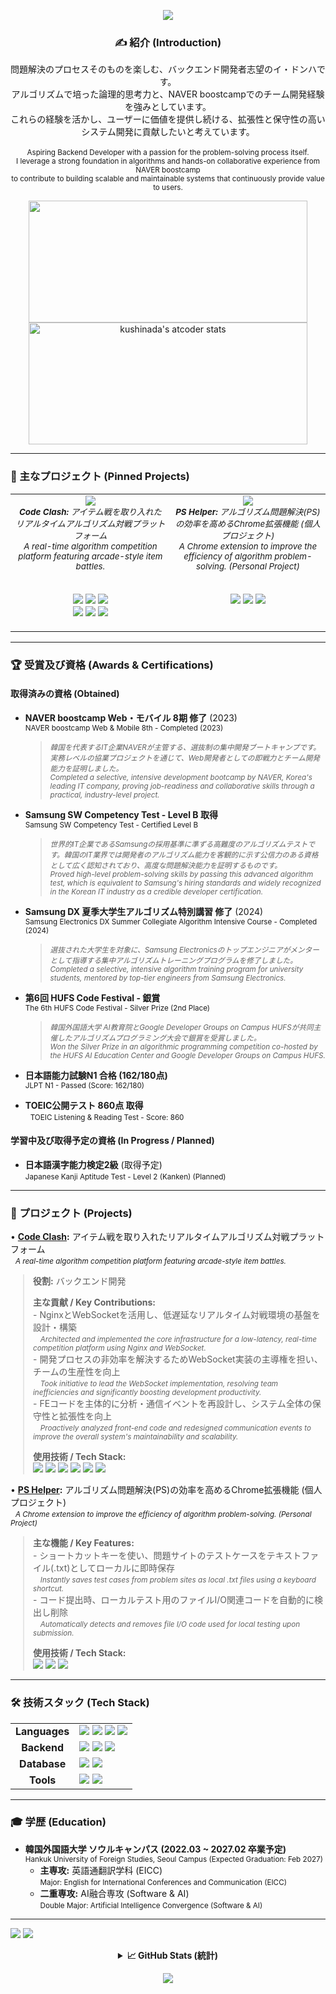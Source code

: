 <p align="center">
  <img src="https://capsule-render.vercel.app/api?type=waving&color=007BFF&height=250&section=header&text=LEE%20DONGHA&fontSize=70&fontColor=ffffff" />
</p>

<div align="center">

### ✍️ 紹介 (Introduction)
問題解決のプロセスそのものを楽しむ、バックエンド開発者志望のイ・ドンハです。<br>
アルゴリズムで培った論理的思考力と、NAVER boostcampでのチーム開発経験を強みとしています。<br>
これらの経験を活かし、ユーザーに価値を提供し続ける、拡張性と保守性の高いシステム開発に貢献したいと考えています。<br>
<br>
<small>Aspiring Backend Developer with a passion for the problem-solving process itself. <br>I leverage a strong foundation in algorithms and hands-on collaborative experience from NAVER boostcamp <br>to contribute to building scalable and maintainable systems that continuously provide value to users.</small>

</div>

<div align="center"> 
  <a href="https://solved.ac/kushinada">
    <img src="https://mazassumnida.wtf/api/v2/generate_badge?boj=kushinada" width="446" height="195"/>
  </a>
  <a href="https://atcoder.jp/users/kushinada" target="_blank" rel="noopener">
    <img src="https://atcoder-readme-stats.vercel.app/stats/kushinada" alt="kushinada's atcoder stats" width="446" height="195"/>
  </a>
</div>
<hr>

### 📌 主なプロジェクト (Pinned Projects)
<table align="center">
  <tr>
    <td align="center" width="500" valign="top">
      <a href="https://github.com/kushinada2077/NAVER-boostcamp-8-portfolio">
        <img src="https://github-readme-stats.vercel.app/api/pin/?username=kushinada2077&repo=NAVER-boostcamp-8-portfolio&theme=radical&show_owner=true" />
      </a>
      <br>
      <small>
        <i><b>Code Clash:</b> アイテム戦を取り入れたリアルタイムアルゴリズム対戦プラットフォーム</i><br>
        <i>A real-time algorithm competition platform featuring arcade-style item battles.</i>
      </small>
      <br><br>
      <p>
        <img src="https://img.shields.io/badge/node.js-339933?style=for-the-badge&logo=node.js&logoColor=white"/>
        <img src="https://img.shields.io/badge/nestjs-E0234E?style=for-the-badge&logo=nestjs&logoColor=white"/>
        <img src="https://img.shields.io/badge/typescript-3178C6?style=for-the-badge&logo=typescript&logoColor=white"/>
        <br>
        <img src="https://img.shields.io/badge/websocket-010101?style=for-the-badge&logo=websocket&logoColor=white"/>
        <img src="https://img.shields.io/badge/redis-DC382D.svg?style=for-the-badge&logo=redis&logoColor=white"/>
        <img src="https://img.shields.io/badge/mysql-4479A1.svg?style=for-the-badge&logo=mysql&logoColor=white"/>
      </p>
    </td>
    <td align="center" width="500" valign="top">
      <a href="https://github.com/kushinada2077/PS-Helper">
        <img src="https://github-readme-stats.vercel.app/api/pin/?username=kushinada2077&repo=PS-Helper&theme=radical&show_owner=true" />
      </a>
      <br>
      <small>
        <i><b>PS Helper:</b> アルゴリズム問題解決(PS)の効率を高めるChrome拡張機能 (個人プロジェクト)</i><br>
        <i>A Chrome extension to improve the efficiency of algorithm problem-solving. (Personal Project)</i>
      </small>
      <br><br>
      <p>
        <img src="https://img.shields.io/badge/javascript-F7DF1E.svg?style=for-the-badge&logo=javascript&logoColor=black"/>
        <img src="https://img.shields.io/badge/html5-E34F26.svg?style=for-the-badge&logo=html5&logoColor=white"/>
        <img src="https://img.shields.io/badge/css3-1572B6.svg?style=for-the-badge&logo=css3&logoColor=white"/>
      </p>
    </td>
  </tr>
</table>

<hr>

### **🏆 受賞及び資格 (Awards & Certifications)**

#### 取得済みの資格 (Obtained)
* **NAVER boostcamp Web・モバイル 8期 修了** (2023) <br>
  <small>NAVER boostcamp Web & Mobile 8th - Completed (2023)</small>
  > <small><i>韓国を代表するIT企業NAVERが主管する、選抜制の集中開発ブートキャンプです。実務レベルの協業プロジェクトを通じて、Web開発者としての即戦力とチーム開発能力を証明しました。</i></small> <br>
  > <small><i>Completed a selective, intensive development bootcamp by NAVER, Korea's leading IT company, proving job-readiness and collaborative skills through a practical, industry-level project.</i></small>

* **Samsung SW Competency Test - Level B 取得** <br>
  <small>Samsung SW Competency Test - Certified Level B</small>
  > <small><i>世界的IT企業であるSamsungの採用基準に準ずる高難度のアルゴリズムテストです。韓国のIT業界では開発者のアルゴリズム能力を客観的に示す公信力のある資格として広く認知されており、高度な問題解決能力を証明するものです。</i></small> <br>
  > <small><i>Proved high-level problem-solving skills by passing this advanced algorithm test, which is equivalent to Samsung's hiring standards and widely recognized in the Korean IT industry as a credible developer certification.</i></small>

* **Samsung DX 夏季大学生アルゴリズム特別講習 修了** (2024) <br>
  <small>Samsung Electronics DX Summer Collegiate Algorithm Intensive Course - Completed (2024)</small>
  > <small><i>選抜された大学生を対象に、Samsung Electronicsのトップエンジニアがメンターとして指導する集中アルゴリズムトレーニングプログラムを修了しました。</i></small> <br>
  > <small><i>Completed a selective, intensive algorithm training program for university students, mentored by top-tier engineers from Samsung Electronics.</i></small>

* **第6回 HUFS Code Festival - 銀賞** <br>
  <small>The 6th HUFS Code Festival - Silver Prize (2nd Place)</small>
  > <small><i>韓国外国語大学 AI教育院とGoogle Developer Groups on Campus HUFSが共同主催したアルゴリズムプログラミング大会で銀賞を受賞しました。</i></small> <br>
  > <small><i>Won the Silver Prize in an algorithmic programming competition co-hosted by the HUFS AI Education Center and Google Developer Groups on Campus HUFS.</i></small>

* **日本語能力試験N1 合格 (162/180点)** <br>
  <small>JLPT N1 - Passed (Score: 162/180)</small>

* **TOEIC公開テスト 860点 取得** <br>
  <small>TOEIC Listening & Reading Test - Score: 860</small>

#### 学習中及び取得予定の資格 (In Progress / Planned)
* **日本語漢字能力検定2級** (取得予定) <br>
  <small>Japanese Kanji Aptitude Test - Level 2 (Kanken) (Planned)</small>
  
<hr>

### **🚀 プロジェクト (Projects)**

<p>
  • <b><a href="https://github.com/kushinada2077/NAVER-boostcamp-8-portfolio">Code Clash</a>:</b> アイテム戦を取り入れたリアルタイムアルゴリズム対戦プラットフォーム <br>
  &nbsp; <small><i>A real-time algorithm competition platform featuring arcade-style item battles.</i></small>
</p>
<blockquote style="margin-left: 20px;">
  <p>
    <b>役割:</b> バックエンド開発
  </p>
  <p>
    <b>主な貢献 / Key Contributions:</b><br>
    - NginxとWebSocketを活用し、低遅延なリアルタイム対戦環境の基盤を設計・構築 <br>
    &nbsp; &nbsp;<small><i>Architected and implemented the core infrastructure for a low-latency, real-time competition platform using Nginx and WebSocket.</i></small><br>
    - 開発プロセスの非効率を解決するためWebSocket実装の主導権を担い、チームの生産性を向上 <br>
    &nbsp; &nbsp;<small><i>Took initiative to lead the WebSocket implementation, resolving team inefficiencies and significantly boosting development productivity.</i></small><br>
    - FEコードを主体的に分析・通信イベントを再設計し、システム全体の保守性と拡張性を向上 <br>
    &nbsp; &nbsp;<small><i>Proactively analyzed front-end code and redesigned communication events to improve the overall system's maintainability and scalability.</i></small>
  </p>
  <p>
    <b>使用技術 / Tech Stack:</b><br>
    <img src="https://img.shields.io/badge/node.js-339933?style=for-the-badge&logo=node.js&logoColor=white"/>
    <img src="https://img.shields.io/badge/nestjs-E0234E?style=for-the-badge&logo=nestjs&logoColor=white"/>
    <img src="https://img.shields.io/badge/typescript-3178C6?style=for-the-badge&logo=typescript&logoColor=white"/>
    <img src="https://img.shields.io/badge/websocket-010101?style=for-the-badge&logo=websocket&logoColor=white"/>
    <img src="https://img.shields.io/badge/redis-DC382D.svg?style=for-the-badge&logo=redis&logoColor=white"/>
    <img src="https://img.shields.io/badge/mysql-4479A1.svg?style=for-the-badge&logo=mysql&logoColor=white"/>
  </p>
</blockquote>

<p>
  • <b><a href="https://github.com/kushinada2077/PS-Helper">PS Helper</a>:</b> アルゴリズム問題解決(PS)の効率を高めるChrome拡張機能 (個人プロジェクト) <br>
  &nbsp; <small><i>A Chrome extension to improve the efficiency of algorithm problem-solving. (Personal Project)</i></small>
</p>
<blockquote style="margin-left: 20px;">
  <p>
    <b>主な機能 / Key Features:</b><br>
    - ショートカットキーを使い、問題サイトのテストケースをテキストファイル(.txt)としてローカルに即時保存 <br>
    &nbsp; &nbsp;<small><i>Instantly saves test cases from problem sites as local .txt files using a keyboard shortcut.</i></small><br>
    - コード提出時、ローカルテスト用のファイルI/O関連コードを自動的に検出し削除 <br>
    &nbsp; &nbsp;<small><i>Automatically detects and removes file I/O code used for local testing upon submission.</i></small>
  </p>
  <p>
    <b>使用技術 / Tech Stack:</b><br>
    <img src="https://img.shields.io/badge/javascript-F7DF1E.svg?style=for-the-badge&logo=javascript&logoColor=black"/>
    <img src="https://img.shields.io/badge/html5-E34F26.svg?style=for-the-badge&logo=html5&logoColor=white"/>
    <img src="https://img.shields.io/badge/css3-1572B6.svg?style=for-the-badge&logo=css3&logoColor=white"/>
  </p>
</blockquote>
<hr>

### **🛠️ 技術スタック (Tech Stack)**
<table align="center">
  <tr>
    <td align="center"><strong>Languages</strong></td>
    <td>
      <img src="https://img.shields.io/badge/javascript-F7DF1E.svg?style=for-the-badge&logo=javascript&logoColor=black"/>
      <img src="https://img.shields.io/badge/typescript-3178C6?style=for-the-badge&logo=typescript&logoColor=white"/>
      <img src="https://img.shields.io/badge/cplusplus-00599C.svg?style=for-the-badge&logo=cplusplus&logoColor=white"/>
      <img src="https://img.shields.io/badge/python-3776AB.svg?style=for-the-badge&logo=python&logoColor=white"/>
    </td>
  </tr>
  <tr>
    <td align="center"><strong>Backend</strong></td>
    <td>
      <img src="https://img.shields.io/badge/node.js-339933?style=for-the-badge&logo=node.js&logoColor=white"/>
      <img src="https://img.shields.io/badge/express.js-000000?style=for-the-badge&logo=express&logoColor=white"/>
      <img src="https://img.shields.io/badge/nestjs-E0234E?style=for-the-badge&logo=nestjs&logoColor=white"/>
    </td>
  </tr>
   <tr>
    <td align="center"><strong>Database</strong></td>
    <td>
      <img src="https://img.shields.io/badge/mysql-4479A1.svg?style=for-the-badge&logo=mysql&logoColor=white"/>
      <img src="https://img.shields.io/badge/redis-DC382D.svg?style=for-the-badge&logo=redis&logoColor=white"/>
    </td>
  </tr>
  <tr>
    <td align="center"><strong>Tools</strong></td>
    <td>
      <img src="https://img.shields.io/badge/git-F05032.svg?style=for-the-badge&logo=git&logoColor=white"/>
      <img src="https://img.shields.io/badge/Visual%20Studio%20Code-007ACC.svg?style=for-the-badge&logo=Visual%20Studio%20Code&logoColor=white"/>
    </td>
  </tr>
</table>
<hr>

### **🎓 学歴 (Education)**

* **韓国外国語大学 ソウルキャンパス (2022.03 ~ 2027.02 卒業予定)** <br>
  <small>Hankuk University of Foreign Studies, Seoul Campus (Expected Graduation: Feb 2027)</small>
  * **主専攻:** 英語通翻訳学科 (EICC) <br>
    <small>Major: English for International Conferences and Communication (EICC)</small>
  * **二重専攻:** AI融合専攻 (Software & AI) <br>
    <small>Double Major: Artificial Intelligence Convergence (Software & AI)</small>
<hr>

<a href="mailto:kushinada2077@gmail.com"><img src="https://img.shields.io/badge/Gmail-D14836?style=flat-square&logo=gmail&logoColor=white"/></a>
<a href="https://blog.naver.com/littlepieceofyou/"><img src="https://img.shields.io/badge/Blog-03C75A?style=flat-square&logo=naver&logoColor=white"/></a>

<details>
<summary align="center"><b>📈 GitHub Stats (統計)</b></summary>
<div align="center">
<p>
  <img height="180em" src="https://github-readme-stats.vercel.app/api?username=kushinada2077&show_icons=true&theme=radical">
  <img height="180em" src="https://github-readme-stats.vercel.app/api/top-langs/?username=kushinada2077&layout=compact&theme=radical">
</p>
</div>
</details>

<p align="center">
  <img src="https://capsule-render.vercel.app/api?type=waving&color=007BFF&height=150&section=footer" />
</p>
